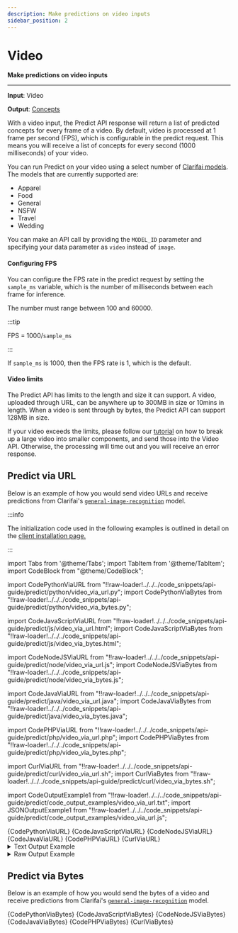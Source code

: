 ```yaml
---
description: Make predictions on video inputs
sidebar_position: 2
---
```


# Video

**Make predictions on video inputs**
<hr />

**Input**: Video

**Output**: [Concepts](https://docs.clarifai.com/portal-guide/concepts/create-get-update-delete)

With a video input, the Predict API response will return a list of predicted concepts for every frame of a video. By default, video is processed at 1 frame per second \(FPS\), which is configurable in the predict request. This means you will receive a list of concepts for every second (1000 milliseconds) of your video.

You can run Predict on your video using a select number of [Clarifai models](https://www.clarifai.com/models). The models that are currently supported are: 
+ Apparel
+ Food
+ General
+ NSFW
+ Travel
+ Wedding

You can make an API call by providing the `MODEL_ID` parameter and specifying your data parameter as `video` instead of `image`.

#### Configuring FPS

You can configure the FPS rate in the predict request by setting the `sample_ms` variable, which is the number of milliseconds between each frame for inference.

The number must range between 100 and 60000. 

:::tip

FPS = 1000/`sample_ms`

:::

If `sample_ms` is 1000, then the FPS rate is 1, which is the default.

#### Video limits

The Predict API has limits to the length and size it can support. A video, uploaded through URL, can be anywhere up to 300MB in size or 10mins in length. When a video is sent through by bytes, the Predict API can support 128MB in size.

If your video exceeds the limits, please follow our [tutorial](https://www.clarifai.com/blog/splitting-video-into-smaller-pieces) on how to break up a large video into smaller components, and send those into the Video API. Otherwise, the processing will time out and you will receive an error response.

## Predict via URL

Below is an example of how you would send video URLs and receive predictions from Clarifai's [`general-image-recognition`](https://clarifai.com/clarifai/main/models/general-image-recognition) model.

:::info

The initialization code used in the following examples is outlined in detail on the [client installation page.](https://docs.clarifai.com/api-guide/api-overview/api-clients/#client-installation-instructions)

:::

import Tabs from '@theme/Tabs';
import TabItem from '@theme/TabItem';
import CodeBlock from "@theme/CodeBlock";

import CodePythonViaURL from "!!raw-loader!../../../code_snippets/api-guide/predict/python/video_via_url.py";
import CodePythonViaBytes from "!!raw-loader!../../../code_snippets/api-guide/predict/python/video_via_bytes.py";

import CodeJavaScriptViaURL from "!!raw-loader!../../../code_snippets/api-guide/predict/js/video_via_url.html";
import CodeJavaScriptViaBytes from "!!raw-loader!../../../code_snippets/api-guide/predict/js/video_via_bytes.html";

import CodeNodeJSViaURL from "!!raw-loader!../../../code_snippets/api-guide/predict/node/video_via_url.js";
import CodeNodeJSViaBytes from "!!raw-loader!../../../code_snippets/api-guide/predict/node/video_via_bytes.js";

import CodeJavaViaURL from "!!raw-loader!../../../code_snippets/api-guide/predict/java/video_via_url.java";
import CodeJavaViaBytes from "!!raw-loader!../../../code_snippets/api-guide/predict/java/video_via_bytes.java";

import CodePHPViaURL from "!!raw-loader!../../../code_snippets/api-guide/predict/php/video_via_url.php";
import CodePHPViaBytes from "!!raw-loader!../../../code_snippets/api-guide/predict/php/video_via_bytes.php";

import CurlViaURL from "!!raw-loader!../../../code_snippets/api-guide/predict/curl/video_via_url.sh";
import CurlViaBytes from "!!raw-loader!../../../code_snippets/api-guide/predict/curl/video_via_bytes.sh";

import CodeOutputExample1 from "!!raw-loader!../../../code_snippets/api-guide/predict/code_output_examples/video_via_url.txt";
import JSONOutputExample1 from "!!raw-loader!../../../code_snippets/api-guide/predict/code_output_examples/video_via_url.js";


<Tabs>
<TabItem value="python" label="Python">
     <CodeBlock className="language-python">{CodePythonViaURL}</CodeBlock>
</TabItem>

<TabItem value="js_rest" label="JavaScript (REST)">
     <CodeBlock className="language-javascript">{CodeJavaScriptViaURL}</CodeBlock>
</TabItem>

<TabItem value="nodejs" label="NodeJS">
     <CodeBlock className="language-javascript">{CodeNodeJSViaURL}</CodeBlock>
</TabItem>

<TabItem value="java" label="Java">
     <CodeBlock className="language-java">{CodeJavaViaURL}</CodeBlock>
</TabItem>

<TabItem value="php" label="PHP">
    <CodeBlock className="language-php">{CodePHPViaURL}</CodeBlock>
</TabItem>

<TabItem value="curl" label="cURL">
    <CodeBlock className="language-bash">{CurlViaURL}</CodeBlock>
</TabItem>

</Tabs>

<details>
  <summary>Text Output Example</summary>
    <CodeBlock className="language-text">{CodeOutputExample1}</CodeBlock>
</details>

<details>
  <summary>Raw Output Example</summary>
    <CodeBlock className="language-javascript">{JSONOutputExample1}</CodeBlock>
</details>

## Predict via Bytes

Below is an example of how you would send the bytes of a video and receive predictions from Clarifai's [`general-image-recognition`](https://clarifai.com/clarifai/main/models/general-image-recognition) model.

<Tabs>

<TabItem value="python" label="Python">
    <CodeBlock className="language-python">{CodePythonViaBytes}</CodeBlock>
</TabItem>

<TabItem value="js_rest" label="JavaScript (REST)">
  <CodeBlock className="language-javascript">{CodeJavaScriptViaBytes}</CodeBlock>
</TabItem>

<TabItem value="nodejs" label="NodeJS">
  <CodeBlock className="language-javascript">{CodeNodeJSViaBytes}</CodeBlock>
</TabItem>

<TabItem value="java" label="Java">
  <CodeBlock className="language-java">{CodeJavaViaBytes}</CodeBlock>
</TabItem>

<TabItem value="php" label="PHP">
    <CodeBlock className="language-php">{CodePHPViaBytes}</CodeBlock>
</TabItem>

<TabItem value="curl" label="cURL">
    <CodeBlock className="language-bash">{CurlViaBytes}</CodeBlock>
</TabItem>

</Tabs>

